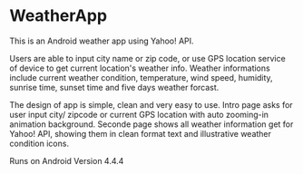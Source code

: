 # WeatherApp
This is an Android weather app using Yahoo! API.

Users are able to input city name or zip code, or use GPS location service of device to get current location's weather info. Weather informations include current weather condition, temperature, wind speed, humidity, sunrise time, sunset time and five days weather forcast.

The design of app is simple, clean and very easy to use. Intro page asks for user input city/ zipcode or current GPS location with auto zooming-in animation background. Seconde page shows all weather information get for Yahoo! API, showing them in clean format text and illustrative weather condition icons.

Runs on Android Version 4.4.4
